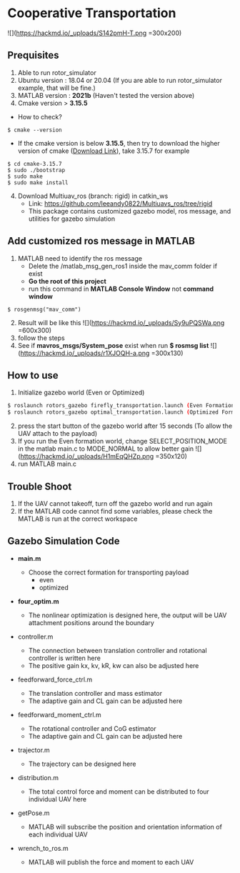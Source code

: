 # Cooperative Transportation
![](https://hackmd.io/_uploads/S142pmH-T.png =300x200)

## Prequisites
1. Able to run rotor_simulator 
2. Ubuntu version : 18.04 or 20.04 (If you are able to run rotor_simulator example, that will be fine.)
4. MATLAB version : **2021b** (Haven't tested the version above)
5. Cmake version > **3.15.5** 
- How to check? 
```bash=
$ cmake --version
```

- If the cmake version is below **3.15.5**, then try to download the higher version of cmake ([Download Link](https://cmake.org/download/)), take 3.15.7 for example
```bash=
$ cd cmake-3.15.7
$ sudo ./bootstrap 
$ sudo make
$ sudo make install
```


4. Download Multiuav_ros (branch: rigid) in catkin_ws
    - Link: https://github.com/leeandy0822/Multiuavs_ros/tree/rigid 
    - This package contains customized gazebo model, ros message, and utilities for gazebo simulation

## Add customized ros message in MATLAB
1. MATLAB need to identify the ros message 
    - Delete the /matlab_msg_gen_ros1 inside the mav_comm folder if exist
    - **Go the root of this project**
    - run this command in **MATLAB Console Window** not **command window**
```bash=
$ rosgenmsg("mav_comm")
```
2. Result will be like this
![](https://hackmd.io/_uploads/Sy9uPQSWa.png =600x300)
3. follow the steps 
4. See if **mavros_msgs/System_pose** exist when run **$ rosmsg list**
![](https://hackmd.io/_uploads/r1XJOQH-a.png =300x130)

## How to use
1. Initialize gazebo world (Even or Optimized)
```bash
$ roslaunch rotors_gazebo firefly_transportation.launch (Even Formation) 
$ roslaunch rotors_gazebo optimal_transportation.launch (Optimized Formation)
```
2. press the start button of the gazebo world after 15 seconds (To allow the UAV attach to the payload)
3. If you run the Even formation world, change SELECT_POSITION_MODE in the matlab main.c to MODE_NORMAL to allow better gain 
![](https://hackmd.io/_uploads/H1mEqQHZp.png =350x120)
4. run MATLAB main.c

## Trouble Shoot
1. If the UAV cannot takeoff, turn off the gazebo world and run again
2. If the MATLAB code cannot find some variables, please check the MATLAB is run at the correct workspace

## Gazebo Simulation Code 

- **main.m**
    - Choose the correct formation for transporting payload
        - even
        - optimized
- **four_optim.m**
    - The nonlinear optimization is designed here, the output will be UAV attachment positions around the boundary

- controller.m
    - The connection between translation controller and rotational controller is written here
    - The positive gain kx, kv, kR, kw can also be adjusted here

- feedforward_force_ctrl.m
    - The translation controller and mass estimator
    - The adaptive gain and CL gain can be adjusted here

- feedforward_moment_ctrl.m
    - The rotational controller and CoG estimator
    - The adaptive gain and CL gain can be adjusted here
    
- trajector.m
    - The trajectory can be designed here

- distribution.m
    - The total control force and moment can be distributed to four individual UAV here

- getPose.m
    - MATLAB will subscribe the position and orientation information of each individual UAV
- wrench_to_ros.m
    - MATLAB will publish the force and moment to each UAV
